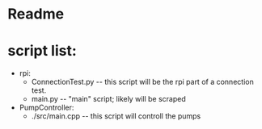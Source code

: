 # Readme

# script list:
- rpi:
    - ConnectionTest.py -- this script will be the rpi part of a connection test.
    - main.py -- "main" script; likely will be scraped
- PumpController:
    - ./src/main.cpp -- this script will controll the pumps